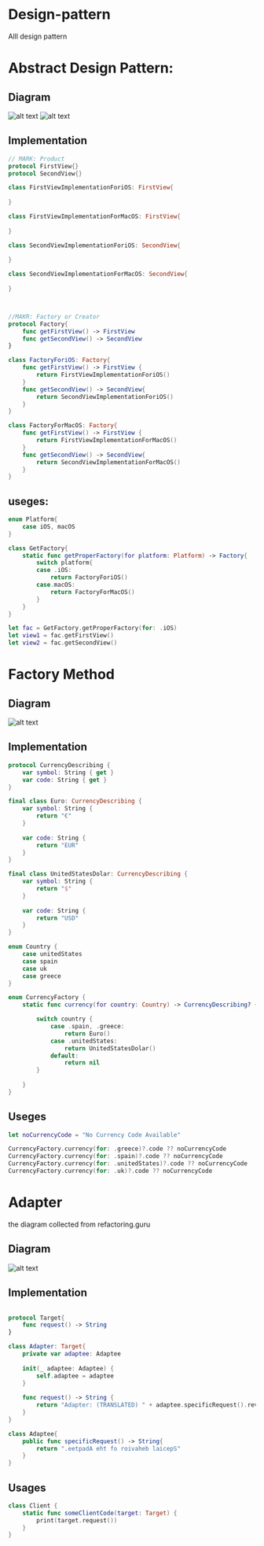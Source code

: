 # Design-pattern
Alll design pattern

# Abstract Design Pattern:

## Diagram
![alt text](https://github.com/Rumy-hasan/Design-pattern/blob/main/Abstract%20factory%20Design%20pattern.png)
![alt text](https://github.com/Rumy-hasan/Design-pattern/blob/main/Abstract%20factory%20Design%20pattern-2.png)

## Implementation

```swift
// MARK: Product
protocol FirstView{}
protocol SecondView{}

class FirstViewImplementationForiOS: FirstView{
    
}

class FirstViewImplementationForMacOS: FirstView{
    
}

class SecondViewImplementationForiOS: SecondView{
    
}

class SecondViewImplementationForMacOS: SecondView{
    
}



//MAKR: Factory or Creator
protocol Factory{
    func getFirstView() -> FirstView
    func getSecondView() -> SecondView
}

class FactoryForiOS: Factory{
    func getFirstView() -> FirstView {
        return FirstViewImplementationForiOS()
    }
    func getSecondView() -> SecondView{
        return SecondViewImplementationForiOS()
    }
}

class FactoryForMacOS: Factory{
    func getFirstView() -> FirstView {
        return FirstViewImplementationForMacOS()
    }
    func getSecondView() -> SecondView{
        return SecondViewImplementationForMacOS()
    }
}
```

## useges:

```swift
enum Platform{
    case iOS, macOS
}

class GetFactory{
    static func getProperFactory(for platform: Platform) -> Factory{
        switch platform{
        case .iOS:
            return FactoryForiOS()
        case.macOS:
            return FactoryForMacOS()
        }
    }
}

let fac = GetFactory.getProperFactory(for: .iOS)
let view1 = fac.getFirstView()
let view2 = fac.getSecondView()

```

# Factory Method

## Diagram
![alt text](https://github.com/Rumy-hasan/Design-pattern/blob/main/factory%20Method%20Design%20pattern-3.png)


## Implementation

```swift
protocol CurrencyDescribing {
    var symbol: String { get }
    var code: String { get }
}

final class Euro: CurrencyDescribing {
    var symbol: String {
        return "€"
    }
    
    var code: String {
        return "EUR"
    }
}

final class UnitedStatesDolar: CurrencyDescribing {
    var symbol: String {
        return "$"
    }
    
    var code: String {
        return "USD"
    }
}

enum Country {
    case unitedStates
    case spain
    case uk
    case greece
}

enum CurrencyFactory {
    static func currency(for country: Country) -> CurrencyDescribing? {

        switch country {
            case .spain, .greece:
                return Euro()
            case .unitedStates:
                return UnitedStatesDolar()
            default:
                return nil
        }
        
    }
}
```

## Useges

```swift
let noCurrencyCode = "No Currency Code Available"

CurrencyFactory.currency(for: .greece)?.code ?? noCurrencyCode
CurrencyFactory.currency(for: .spain)?.code ?? noCurrencyCode
CurrencyFactory.currency(for: .unitedStates)?.code ?? noCurrencyCode
CurrencyFactory.currency(for: .uk)?.code ?? noCurrencyCode

```

# Adapter

the diagram collected from refactoring.guru
## Diagram
![alt text](https://github.com/Rumy-hasan/Design-pattern/blob/main/adapter.png)

## Implementation
```swift

protocol Target{
    func request() -> String
}

class Adapter: Target{
    private var adaptee: Adaptee
    
    init(_ adaptee: Adaptee) {
        self.adaptee = adaptee
    }
    
    func request() -> String {
        return "Adapter: (TRANSLATED) " + adaptee.specificRequest().reversed()
    }
}

class Adaptee{
    public func specificRequest() -> String{
        return ".eetpadA eht fo roivaheb laicepS"
    }
}

```
## Usages
```swift
class Client {
    static func someClientCode(target: Target) {
        print(target.request())
    }
}
```
